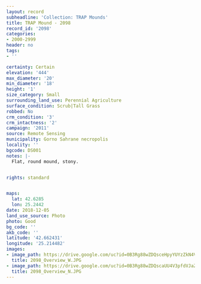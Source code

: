 ```yaml
---
layout: record
subheadline: 'Collection: TRAP Mounds'
title: TRAP Mound - 2098
record_id: '2098'
categories:
- 2000-2999
header: no
tags:
- ''

certainty: Certain
elevation: '444'
max_diameter: '20'
min_diameter: '18'
height: '1'
size_category: Small
surrounding_land_use: Perennial Agriculture
surface_condition: Scrub|Tall Grass
robbed: No
crm_condition: '3'
crm_intactness: '2'
campaign: '2011'
source: Remote Sensing
municipality: Gorno Sahrane necropolis
locality: ''
bgcode: DS001
notes: |-
  Flat, round mound, stony.


rights: standard


maps:
  lat: 42.6285
  lon: 25.2442
date: 2018-12-05
land_use_source: Photo
photo: Good
bg_code: ''
akb_code: ''
latitude: '42.662431'
longitude: '25.214482'
images:
- image_path: https://drive.google.com/uc?id=0B3Rg88wZDQsceHpyYUYzZkN4VkE
  title: 2098_Overview_W.JPG
- image_path: https://drive.google.com/uc?id=0B3Rg88wZDQscaUU4V3pfdVJaZjg
  title: 2098_Overview_N.JPG
---
```

